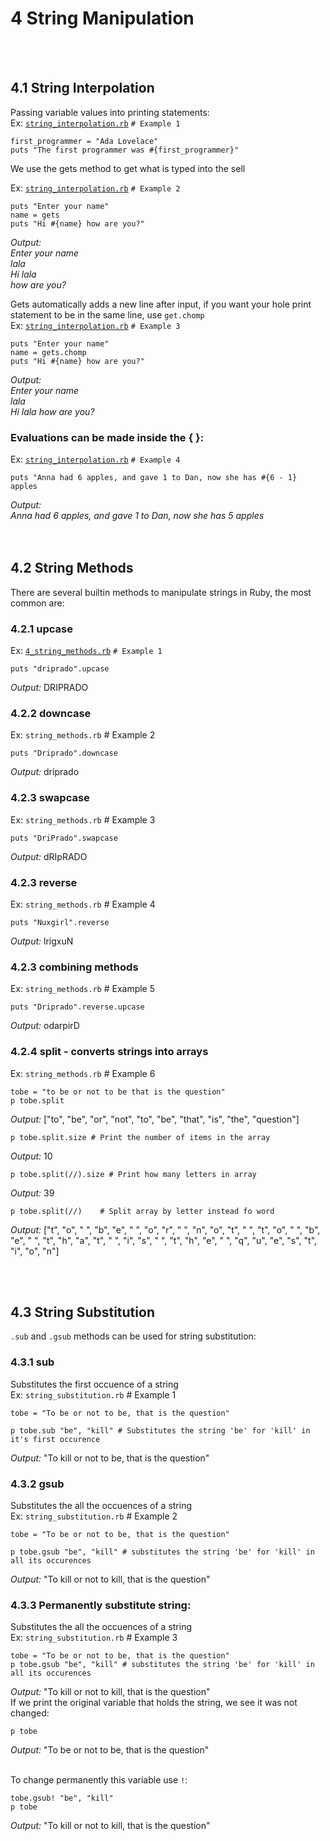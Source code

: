 # 4 String Manipulation  
<br/><br/>

## 4.1 String Interpolation  

Passing variable values into printing statements:  
Ex: [`string_interpolation.rb`](../code/4_string_interpolation) `# Example 1`  

```
first_programmer = "Ada Lovelace"
puts "The first programmer was #{first_programmer}"
```  

We use the gets method to get what is typed into the sell   

Ex: [`string_interpolation.rb`](../code/4_string_interpolation) `# Example 2`   
```
puts "Enter your name"
name = gets 
puts "Hi #{name} how are you?"
```
*Output:*  
*Enter your name  
lala  
Hi lala             
 how are you?*

Gets automatically adds a new line after input, if you want your hole print statement to be in the same line, use `get.chomp`    
Ex: [`string_interpolation.rb`](../code/4_string_interpolation) `# Example 3`
```
puts "Enter your name"
name = gets.chomp
puts "Hi #{name} how are you?"
```
*Output:*  
*Enter your name  
lala  
Hi lala how are you?*    


### Evaluations can be made inside the { }:  
Ex: [`string_interpolation.rb`](../code/4_string_interpolation) `# Example 4`
```
puts "Anna had 6 apples, and gave 1 to Dan, now she has #{6 - 1} apples
```
*Output:*  
*Anna had 6 apples, and gave 1 to Dan, now she has 5 apples*  
<br/><br/>


## 4.2 String Methods
There are several builtin methods to manipulate strings in Ruby, the most common are:  

### 4.2.1 upcase
Ex: [`4_string_methods.rb`](../code/4_string_methods.rb) `# Example 1`

```
puts "driprado".upcase
```
*Output:*  DRIPRADO  

### 4.2.2 downcase  
Ex: `string_methods.rb` # Example 2
```
puts "Driprado".downcase
```
*Output:* driprado  


### 4.2.3 swapcase
Ex: `string_methods.rb` # Example 3
```
puts "DriPrado".swapcase
```
*Output:* dRIpRADO  


### 4.2.3 reverse
Ex: `string_methods.rb` # Example 4
```
puts "Nuxgirl".reverse
```
*Output:* lrigxuN  


### 4.2.3 combining methods
Ex: `string_methods.rb` # Example 5
```
puts "Driprado".reverse.upcase
```
*Output:* odarpirD  


### 4.2.4 split - converts strings into arrays
Ex: `string_methods.rb` # Example 6
```
tobe = "to be or not to be that is the question"
p tobe.split
```
*Output:* ["to", "be", "or", "not", "to", "be", "that", "is", "the", "question"]  

```
p tobe.split.size # Print the number of items in the array
```  
*Output:* 10  

```
p tobe.split(//).size # Print how many letters in array
```  
*Output:* 39

```
p tobe.split(//)    # Split array by letter instead fo word
```
*Output:* ["t", "o", " ", "b", "e", " ", "o", "r", " ", "n", "o", "t", " ", "t", "o", " ", "b", "e", " ", "t", "h", "a", "t", " ", "i", "s", " ", "t", "h", "e", " ", "q", "u", "e", "s", "t", "i", "o", "n"]



<br/><br/>
## 4.3 String Substitution  
`.sub` and `.gsub` methods can be used for string substitution:

### 4.3.1 sub
Substitutes the first occuence of a string  
Ex: `string_substitution.rb` # Example 1
```
tobe = "To be or not to be, that is the question"

p tobe.sub "be", "kill" # Substitutes the string 'be' for 'kill' in it's first occurence
```
*Output:*  "To kill or not to be, that is the question"


### 4.3.2 gsub
Substitutes the all the occuences of a string  
Ex: `string_substitution.rb` # Example 2
```
tobe = "To be or not to be, that is the question"

p tobe.gsub "be", "kill" # substitutes the string 'be' for 'kill' in all its occurences
```
*Output:*  "To kill or not to kill, that is the question"


### 4.3.3 Permanently substitute string:
Substitutes the all the occuences of a string  
Ex: `string_substitution.rb` # Example 3
```
tobe = "To be or not to be, that is the question"
p tobe.gsub "be", "kill" # substitutes the string 'be' for 'kill' in all its occurences
```
*Output:*  "To kill or not to kill, that is the question"  
If we print the original variable that holds the string, we see it was not changed:  
```
p tobe
```
*Output:*  "To be or not to be, that is the question"  
<br/>

To change permanently this variable use `!`:  
```
tobe.gsub! "be", "kill"
p tobe
```
*Output:*  "To kill or not to kill, that is the question"  